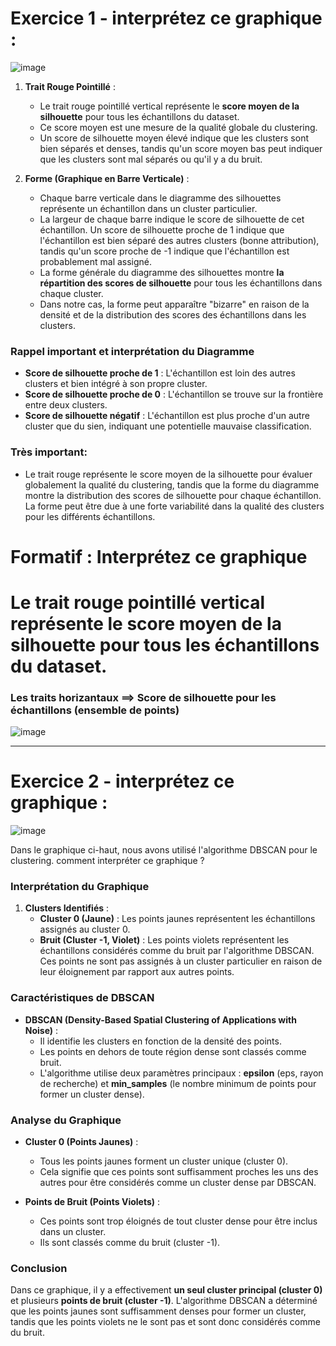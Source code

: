 
# Exercice 1 - interprétez ce graphique :

![image](https://github.com/hrhouma/Apprentissage-Non-Supervise/assets/10111526/0ef2e03c-f8d2-4d36-85dd-b7bee91f9402)

1. **Trait Rouge Pointillé** :
   - Le trait rouge pointillé vertical représente le **score moyen de la silhouette** pour tous les échantillons du dataset.
   - Ce score moyen est une mesure de la qualité globale du clustering.
   - Un score de silhouette moyen élevé indique que les clusters sont bien séparés et denses, tandis qu'un score moyen bas peut indiquer que les clusters sont mal séparés ou qu'il y a du bruit.

2. **Forme (Graphique en Barre Verticale)** :
   - Chaque barre verticale dans le diagramme des silhouettes représente un échantillon dans un cluster particulier.
   - La largeur de chaque barre indique le score de silhouette de cet échantillon. Un score de silhouette proche de 1 indique que l'échantillon est bien séparé des autres clusters (bonne attribution), tandis qu'un score proche de -1 indique que l'échantillon est probablement mal assigné.
   - La forme générale du diagramme des silhouettes montre **la répartition des scores de silhouette** pour tous les échantillons dans chaque cluster.
   - Dans notre cas, la forme peut apparaître "bizarre" en raison de la densité et de la distribution des scores des échantillons dans les clusters.

### Rappel important et interprétation du Diagramme

- **Score de silhouette proche de 1** : L'échantillon est loin des autres clusters et bien intégré à son propre cluster.
- **Score de silhouette proche de 0** : L'échantillon se trouve sur la frontière entre deux clusters.
- **Score de silhouette négatif** : L'échantillon est plus proche d'un autre cluster que du sien, indiquant une potentielle mauvaise classification.

### Très important: 
- Le trait rouge représente le score moyen de la silhouette pour évaluer globalement la qualité du clustering, tandis que la forme du diagramme montre la distribution des scores de silhouette pour chaque échantillon. La forme peut être due à une forte variabilité dans la qualité des clusters pour les différents échantillons.

# Formatif :  Interprétez ce graphique
# Le trait rouge pointillé vertical représente le score moyen de la silhouette pour tous les échantillons du dataset.
### Les traits horizantaux ==> Score de silhouette pour les échantillons (ensemble de points)
![image](https://github.com/hrhouma/Apprentissage-Non-Supervise/assets/10111526/41fee991-31c4-4421-9c9d-c96c4c1b6657)

---


# Exercice 2 - interprétez ce graphique :

![image](https://github.com/hrhouma/Apprentissage-Non-Supervise/assets/10111526/e1af8d4c-407f-436c-8913-7c64937ba816)

Dans le graphique ci-haut, nous avons utilisé l'algorithme DBSCAN pour le clustering. comment interpréter ce graphique ?

### Interprétation du Graphique

1. **Clusters Identifiés** :
   - **Cluster 0 (Jaune)** : Les points jaunes représentent les échantillons assignés au cluster 0.
   - **Bruit (Cluster -1, Violet)** : Les points violets représentent les échantillons considérés comme du bruit par l'algorithme DBSCAN. Ces points ne sont pas assignés à un cluster particulier en raison de leur éloignement par rapport aux autres points.

### Caractéristiques de DBSCAN

- **DBSCAN (Density-Based Spatial Clustering of Applications with Noise)** :
  - Il identifie les clusters en fonction de la densité des points.
  - Les points en dehors de toute région dense sont classés comme bruit.
  - L'algorithme utilise deux paramètres principaux : **epsilon** (eps, rayon de recherche) et **min_samples** (le nombre minimum de points pour former un cluster dense).

### Analyse du Graphique

- **Cluster 0 (Points Jaunes)** :
  - Tous les points jaunes forment un cluster unique (cluster 0).
  - Cela signifie que ces points sont suffisamment proches les uns des autres pour être considérés comme un cluster dense par DBSCAN.

- **Points de Bruit (Points Violets)** :
  - Ces points sont trop éloignés de tout cluster dense pour être inclus dans un cluster.
  - Ils sont classés comme du bruit (cluster -1).

### Conclusion

Dans ce graphique, il y a effectivement **un seul cluster principal (cluster 0)** et plusieurs **points de bruit (cluster -1)**. L'algorithme DBSCAN a déterminé que les points jaunes sont suffisamment denses pour former un cluster, tandis que les points violets ne le sont pas et sont donc considérés comme du bruit.
